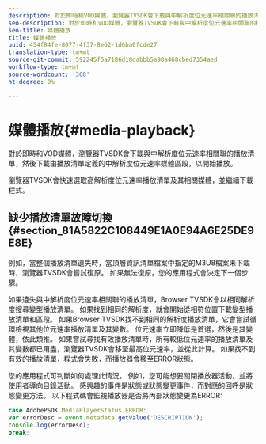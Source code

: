 ```yaml
---
description: 對於即時和VOD媒體，瀏覽器TVSDK會下載與中解析度位元速率相關聯的播放清單，然後下載由播放清單定義的中解析度位元速率媒體區段，以開始播放。
seo-description: 對於即時和VOD媒體，瀏覽器TVSDK會下載與中解析度位元速率相關聯的播放清單，然後下載由播放清單定義的中解析度位元速率媒體區段，以開始播放。
seo-title: 媒體播放
title: 媒體播放
uuid: 454f84fe-8077-4f37-8e62-1d6ba0fcde27
translation-type: tm+mt
source-git-commit: 592245f5a7186d18dabbb5a98a468cbed7354aed
workflow-type: tm+mt
source-wordcount: '368'
ht-degree: 0%

---
```



# 媒體播放{#media-playback}

對於即時和VOD媒體，瀏覽器TVSDK會下載與中解析度位元速率相關聯的播放清單，然後下載由播放清單定義的中解析度位元速率媒體區段，以開始播放。

瀏覽器TVSDK會快速選取高解析度位元速率播放清單及其相關媒體，並繼續下載程式。

## 缺少播放清單故障切換{#section_81A5822C108449E1A0E94A6E25DE9E8E}

例如，當整個播放清單遺失時，當頂層資訊清單檔案中指定的M3U8檔案未下載時，瀏覽器TVSDK會嘗試復原。 如果無法復原，您的應用程式會決定下一個步驟。

如果遺失與中解析度位元速率相關聯的播放清單，Browser TVSDK會以相同解析度搜尋變型播放清單。 如果找到相同的解析度，就會開始從相符位置下載變型播放清單和區段。 如果Browser TVSDK找不到相同的解析度播放清單，它會嘗試循環檢視其他位元速率播放清單及其變數。 位元速率立即降低是首選，然後是其變體，依此類推。 如果嘗試尋找有效播放清單時，所有較低位元速率的播放清單及其變數都已用盡，瀏覽器TVSDK會移至最高位元速率，並從此計算。 如果找不到有效的播放清單，程式會失敗，而播放器會移至ERROR狀態。

您的應用程式可判斷如何處理此情況。 例如，您可能想要關閉播放器活動，並將使用者導向目錄活動。 感興趣的事件是狀態或狀態變更事件，而對應的回呼是狀態變更方法。 以下程式碼會監視播放器是否將內部狀態變更為ERROR:

```js
case AdobePSDK.MediaPlayerStatus.ERROR:  
var errorDesc = event.metadata.getValue('DESCRIPTION'); 
console.log(errorDesc); 
break; 
```
